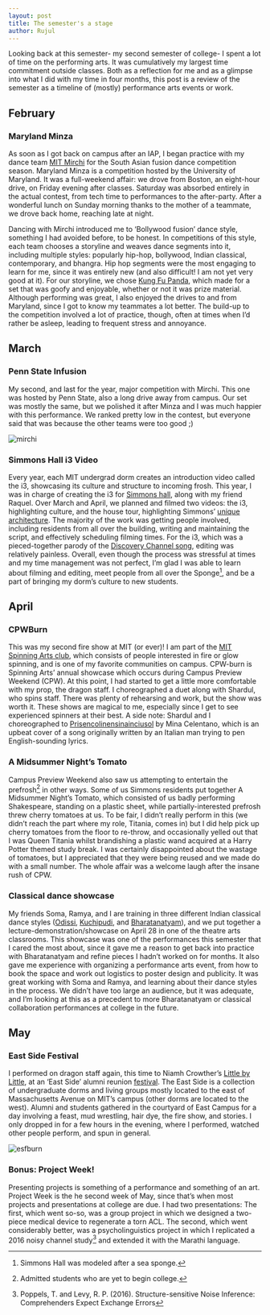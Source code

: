 ```yaml
---
layout: post
title: The semester's a stage
author: Rujul
---
```


Looking back at this semester- my second semester of college- I spent a lot of time on the performing arts. It was cumulatively my largest time commitment outside classes. Both  as a reflection for me and as a glimpse into what I did with my time in four months, this post is a review of the semester as a timeline of (mostly) performance arts events or work.

## February

### Maryland Minza
As soon as I got back on campus after an IAP, I began practice with my dance team [MIT Mirchi](http://mirchi.mit.edu/index.html) for the South Asian fusion dance competition season. Maryland Minza is a competition hosted by the University of Maryland. It was a full-weekend affair: we drove from Boston, an eight-hour drive, on Friday evening after classes. Saturday was absorbed entirely in the actual contest, from tech time to performances to the after-party. After a wonderful lunch on Sunday morning thanks to the mother of a teammate, we drove back home, reaching late at night.

Dancing with Mirchi introduced me to ‘Bollywood fusion’ dance style, something I had avoided before, to be honest. In competitions of this style, each team chooses a storyline and weaves dance segments into it, including multiple styles: popularly hip-hop, bollywood, Indian classical, contemporary, and bhangra. Hip hop segments were the most engaging to learn for me, since it was entirely new (and also difficult! I am not yet very good at it). For our storyline, we chose [Kung Fu Panda](https://en.wikipedia.org/wiki/Kung_Fu_Panda), which made for a set that was goofy and enjoyable, whether or not it was prize material. Although performing was great, I also enjoyed the drives to and from Maryland, since I got to know my teammates a lot better. The build-up to the competition involved a lot of practice, though, often at times when I’d rather be asleep, leading to frequent stress and annoyance.

## March

### Penn State Infusion
My second, and last for the year, major competition with Mirchi. This one was hosted by Penn State, also a long drive away from campus. Our set was mostly the same, but we polished it after Minza and I was much happier with this performance. We ranked pretty low in the contest, but everyone said that was because the other teams were too good ;)

![mirchi][1]

### Simmons Hall i3 Video
Every year, each MIT undergrad dorm creates an introduction video called the i3, showcasing its culture and structure to incoming frosh. This year, I was in charge of creating the i3 for [Simmons hall](http://mitguidetoresidences.mit.edu/map/simmons-hall), along with my friend Raquel. Over March and April, we planned and filmed two videos: the i3, highlighting culture, and the house tour, highlighting Simmons’ [unique architecture](http://www.stevenholl.com/projects/mit-simmons-hall). The majority of the work was getting people involved, including residents from all over the building, writing and maintaining the script, and effectively scheduling filming times. For the i3, which was a pieced-together parody of the [Discovery Channel song](https://www.youtube.com/watch?v=EC-jau-fpJY), editing was relatively painless. Overall, even though the process was stressful at times and my time management was not perfect, I’m glad I was able to learn about filming and editing, meet people from all over the Sponge[^1], and be a part of bringing my dorm’s culture to new students.

## April

### CPWBurn
This was my second fire show at MIT (or ever)! I am part of the [MIT Spinning Arts club](http://spinning-arts.mit.edu/), which consists of people interested in fire or glow spinning, and is one of my favorite communities on campus. CPW-burn is Spinning Arts’ annual showcase which occurs during Campus Preview Weekend (CPW). At this point, I had started to get a little more comfortable with my prop, the dragon staff. I choreographed a duet along with Shardul, who spins staff. There was plenty of rehearsing and work, but the show was worth it. These shows are magical to me, especially since I get to see experienced spinners at their best. A side note: Shardul and I choreographed to [Prisencolinensinainciusol](https://www.youtube.com/watch?v=Xn_OLnMriRg) by Mina Celentano, which is an upbeat cover of a song originally written by an Italian man trying to pen English-sounding lyrics.

### A Midsummer Night’s Tomato
Campus Preview Weekend also saw us attempting to entertain the prefrosh[^2] in other ways. Some of us Simmons residents put together A Midsummer Night’s Tomato, which consisted of us badly performing Shakespeare, standing on a plastic sheet, while partially-interested prefrosh threw cherry tomatoes at us. To be fair, I didn’t really perform in this (we didn’t reach the part where my role, Titania, comes in) but I did help pick up cherry tomatoes from the floor to re-throw, and occasionally yelled out that I was Queen Titania whilst brandishing a plastic wand acquired at a Harry Potter themed study break. I was certainly disappointed about the wastage of tomatoes, but I appreciated that they were being reused and we made do with a small number. The whole affair was a welcome laugh after the insane rush of CPW.

### Classical dance showcase
My friends Soma, Ramya, and I are training in three different Indian classical dance styles ([Odissi](https://en.wikipedia.org/wiki/Odissi), [Kuchipudi](https://en.wikipedia.org/wiki/Kuchipudi), and [Bharatanatyam](https://en.wikipedia.org/wiki/Bharatanatyam)), and we put together a lecture-demonstration/showcase on April 28 in one of the theatre arts classrooms. This showcase was one of the performances this semester that I cared the most about, since it gave me a reason to get back into practice with Bharatanatyam and refine pieces I hadn’t worked on for months. It also gave me experience with organizing a performance arts event, from how to book the space and work out logistics to poster design and publicity. It was great working with Soma and Ramya, and learning about their dance styles in the process. We didn’t have too large an audience, but it was adequate, and I’m looking at this as a precedent to more Bharatanatyam or classical collaboration performances at college in the future.

## May

### East Side Festival
I performed on dragon staff again, this time to Niamh Crowther’s [Little by Little](https://www.youtube.com/watch?v=-k68Hr3-8QA), at an ‘East Side’ alumni reunion [festival](https://thetech.com/2018/06/07/ec-hosts-east-side-festival). The East Side is a collection of undergraduate dorms and living groups mostly located to the east of Massachusetts Avenue on MIT’s campus (other dorms are located to the west). Alumni and students gathered in the courtyard of East Campus for a day involving a feast, mud wrestling, hair dye, the fire show, and stories. I only dropped in for a few hours in the evening, where I performed, watched other people perform, and spun in general.

![esfburn][2]

### Bonus: Project Week!
Presenting projects is something of a performance and something of an art. Project Week is the he second week of May, since that’s when most projects and presentations at college are due. I had two presentations: The first, which went so-so, was a group project in which we designed a two-piece medical device to regenerate a torn ACL. The second, which went considerably better, was a psycholinguistics project in which I replicated a 2016 noisy channel study[^3] and extended it with the Marathi language.

[^1]: Simmons Hall was modeled after a sea sponge.
[^2]: Admitted students who are yet to begin college.
[^3]: Poppels, T. and Levy, R. P. (2016). Structure-sensitive Noise Inference: Comprehenders Expect Exchange Errors

 [1]: https://i.imgur.com/VQxl5Bs.jpg
 [2]: https://i.imgur.com/sXUyi7z.jpg
